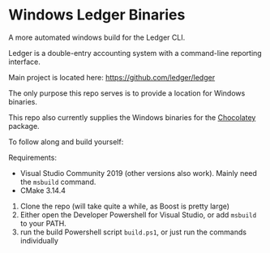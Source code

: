 # Windows Ledger Binaries
A more automated windows build for the Ledger CLI.

Ledger is a double-entry accounting system with a command-line reporting interface.

Main project is located here: https://github.com/ledger/ledger

The only purpose this repo serves is to provide a location for Windows binaries.

This repo also currently supplies the Windows binaries for the [Chocolatey](https://chocolatey.org/packages/ledger) package.

To follow along and build yourself:

Requirements:
* Visual Studio Community 2019 (other versions also work). Mainly need the `msbuild` command.
* CMake 3.14.4

1. Clone the repo (will take quite a while, as Boost is pretty large)
2. Either open the Developer Powershell for Visual Studio, or add `msbuild` to your PATH. 
3. run the build Powershell script `build.ps1`, or just run the commands individually

